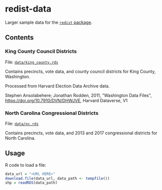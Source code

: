 # **redist-data**

Larger sample data for the [`redist` package](http://alarm-redist.github.io/redist/).

## Contents

### King County Council Districts
File: [`data/king_county.rds`](https://github.com/alarm-redist/redist-data/raw/main/data/king_county.rds)

Contains precincts, vote data, and county council districts for King County,
Washington.

Processed from Harvard Election Data Archive data.
  
Stephen Ansolabehere; Jonathan Rodden, 2011, "Washington Data Files", <https://doi.org/10.7910/DVN/DHWJVE>, Harvard Dataverse, V1
  
### North Carolina Congressional Districts
File: [`data/nc.rds`](https://github.com/alarm-redist/redist-data/raw/main/data/nc.rds)

Contains precincts, vote data, and 2013 and 2017 congressional districts for
North Carolina.

## Usage
R code to load a file:
```r
data_url = "<URL HERE>"
download.file(data_url, data_path <- tempfile())
shp = readRDS(data_path)
```

